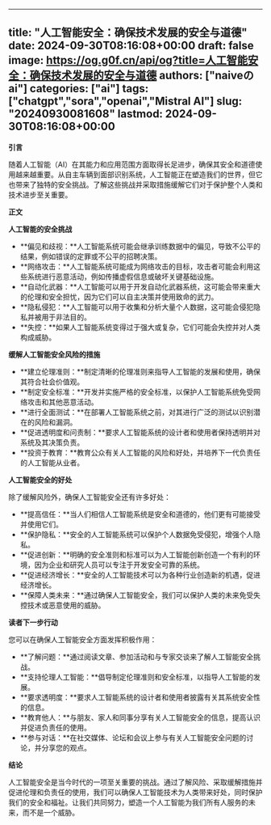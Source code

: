 
---
title: "人工智能安全：确保技术发展的安全与道德"
date: 2024-09-30T08:16:08+00:00
draft: false
image: https://og.g0f.cn/api/og?title=人工智能安全：确保技术发展的安全与道德
authors: ["naiveのai"]
categories: ["ai"]
tags: ["chatgpt","sora","openai","Mistral AI"]
slug: "20240930081608"
lastmod: 2024-09-30T08:16:08+00:00
---
**引言**

随着人工智能（AI）在其能力和应用范围方面取得长足进步，确保其安全和道德使用越来越重要。从自主车辆到面部识别系统，人工智能正在塑造我们的世界，但它也带来了独特的安全挑战。了解这些挑战并采取措施缓解它们对于保护整个人类和技术进步至关重要。

**正文**

**人工智能的安全挑战**

* **偏见和歧视：**人工智能系统可能会继承训练数据中的偏见，导致不公平的结果，例如错误的定罪或不公平的招聘决策。
* **网络攻击：**人工智能系统可能成为网络攻击的目标，攻击者可能会利用这些系统进行恶意活动，例如传播虚假信息或破坏关键基础设施。
* **自动化武器：**人工智能可以用于开发自动化武器系统，这可能会带来重大的伦理和安全担忧，因为它们可以自主决策并使用致命的武力。
* **隐私侵犯：**人工智能可以用于收集和分析大量个人数据，这可能会侵犯隐私并被用于非法目的。
* **失控：**如果人工智能系统变得过于强大或复杂，它们可能会失控并对人类构成威胁。

**缓解人工智能安全风险的措施**

* **建立伦理准则：**制定清晰的伦理准则来指导人工智能的发展和使用，确保其符合社会价值观。
* **制定安全标准：**开发并实施严格的安全标准，以保护人工智能系统免受网络攻击和其他恶意活动。
* **进行全面测试：**在部署人工智能系统之前，对其进行广泛的测试以识别潜在的风险和漏洞。
* **促进透明度和问责制：**要求人工智能系统的设计者和使用者保持透明并对系统及其决策负责。
* **投资于教育：**教育公众有关人工智能的风险和好处，并培养下一代负责任的人工智能从业者。

**人工智能安全的好处**

除了缓解风险外，确保人工智能安全还有许多好处：

* **提高信任：**当人们相信人工智能系统是安全和道德的，他们更有可能接受并使用它们。
* **保护隐私：**安全的人工智能系统可以保护个人数据免受侵犯，增强个人隐私。
* **促进创新：**明确的安全准则和标准可以为人工智能创新创造一个有利的环境，因为企业和研究人员可以专注于开发安全可靠的系统。
* **促进经济增长：**安全的人工智能技术可以为各种行业创造新的机遇，促进经济增长。
* **保障人类未来：**通过确保人工智能安全，我们可以保护人类的未来免受失控技术或恶意使用的威胁。

**读者下一步行动**

您可以在确保人工智能安全方面发挥积极作用：

* **了解问题：**通过阅读文章、参加活动和与专家交谈来了解人工智能安全挑战。
* **支持伦理人工智能：**倡导制定伦理准则和安全标准，以指导人工智能的发展。
* **要求透明度：**要求人工智能系统的设计者和使用者披露有关其系统安全性的信息。
* **教育他人：**与朋友、家人和同事分享有关人工智能安全的信息，提高认识并促进负责任的使用。
* **参与对话：**在社交媒体、论坛和会议上参与有关人工智能安全问题的讨论，并分享您的观点。

**结论**

人工智能安全是当今时代的一项至关重要的挑战。通过了解风险、采取缓解措施并促进伦理和负责任的使用，我们可以确保人工智能技术为人类带来好处，同时保护我们的安全和福祉。让我们共同努力，塑造一个人工智能为我们所有人服务的未来，而不是一个威胁。